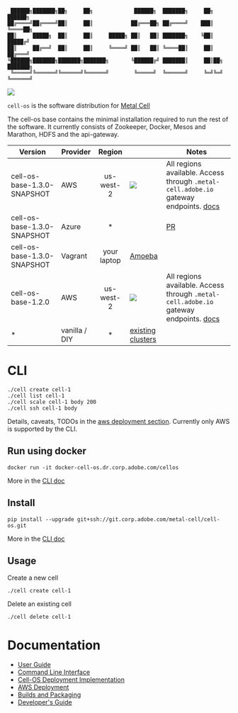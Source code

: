 ```
 ██████╗███████╗██╗     ██╗             ██████╗  ███████╗     ██╗    ██████╗ 
██╔════╝██╔════╝██║     ██║            ██╔═══██╗ ██╔════╝    ███║    ╚════██╗
██║     █████╗  ██║     ██║     █████╗ ██║   ██║ ███████╗    ╚██║     █████╔╝
██║     ██╔══╝  ██║     ██║     ╚════╝ ██║   ██║ ╚════██║     ██║    ██╔═══╝ 
╚██████╗███████╗███████╗███████╗       ╚██████╔╝ ███████║     ██║██╗ ███████╗
 ╚═════╝╚══════╝╚══════╝╚══════╝        ╚═════╝  ╚══════╝     ╚═╝╚═╝ ╚══════╝
```

![](https://git.corp.adobe.com/metal-cell/scrub/raw/master/cell-os-demo.gif)

`cell-os` is the software distribution for [Metal Cell](https://git.corp.adobe.com/metal-cell/metal-cell)

The cell-os base contains the minimal installation required to run the rest of 
the software. It currently consists of Zookeeper, Docker, Mesos and Marathon, 
HDFS and the api-gateway.
 

| Version              | Provider      | Region        |       | Notes |
| -------------------- | ------------- |:-------------:| ----- | ----- |
| cell-os-base-1.3.0-SNAPSHOT | AWS           | us-west-2     | [![](https://s3.amazonaws.com/cloudformation-examples/cloudformation-launch-stack.png)](https://console.aws.amazon.com/cloudformation/home?region=us-west-2#/stacks/new?stackName=cell-os-us-west-2&templateURL=https://s3.amazonaws.com/saasbase-repo/cell-os/deploy/aws/elastic-cell-1.3.0-SNAPSHOT.json) | All regions available. Access through `.metal-cell.adobe.io` gateway endpoints. [docs](docs/aws-button.md)|
| cell-os-base-1.3.0-SNAPSHOT | Azure           | *     |  | [PR](https://git.corp.adobe.com/metal-cell/cell-os/pull/259)
| cell-os-base-1.3.0-SNAPSHOT | Vagrant       | your laptop   | [Amoeba](https://git.corp.adobe.com/metal-cell/amoeba) ||
| cell-os-base-1.2.0 | AWS           | us-west-2     | [![](https://s3.amazonaws.com/cloudformation-examples/cloudformation-launch-stack.png)](https://console.aws.amazon.com/cloudformation/home?region=us-west-2#/stacks/new?stackName=cell-os-us-west-2&templateURL=https://s3.amazonaws.com/saasbase-repo/cell-os/deploy/aws/elastic-cell-1.2.0.json) | All regions available. Access through `.metal-cell.adobe.io` gateway endpoints. [docs](docs/aws-button.md)|
| * | vanilla / DIY | *             | [existing clusters](https://git.corp.adobe.com/metal-cell/clusters)    ||


# CLI

    ./cell create cell-1
    ./cell list cell-1
    ./cell scale cell-1 body 200
    ./cell ssh cell-1 body

Details, caveats, TODOs in the [aws deployment section](deploy/aws/README.md).
Currently only AWS is supported by the CLI.

## Run using docker

    docker run -it docker-cell-os.dr.corp.adobe.com/cellos
    
More in the [CLI doc](docs/cli.md#docker)

## Install

    pip install --upgrade git+ssh://git.corp.adobe.com/metal-cell/cell-os.git

More in the [CLI doc](docs/cli.md#classic) 

## Usage

Create a new cell
    
    ./cell create cell-1

Delete an existing cell

    ./cell delete cell-1

# Documentation
* [User Guide](docs/userguide.md)
* [Command Line Interface](docs/cli.md)
* [Cell-OS Deployment Implementation](docs/deployment-implementation.md)
* [AWS Deployment](docs/deployment-aws.md)
* [Builds and Packaging](docs/packaging.md)
* [Developer's Guide](docs/development.md)
